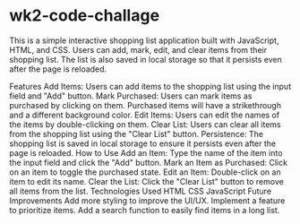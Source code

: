 # wk2-code-challage
This is a simple interactive shopping list application built with JavaScript, HTML, and CSS. Users can add, mark, edit, and clear items from their shopping list. 
The list is also saved in local storage so that it persists even after the page is reloaded.

Features
Add Items: Users can add items to the shopping list using the input field and "Add" button.
Mark Purchased: Users can mark items as purchased by clicking on them. Purchased items will have a strikethrough and a different background color.
Edit Items: Users can edit the names of the items by double-clicking on them.
Clear List: Users can clear all items from the shopping list using the "Clear List" button.
Persistence: The shopping list is saved in local storage to ensure it persists even after the page is reloaded.
How to Use
Add an Item: Type the name of the item into the input field and click the "Add" button.
Mark an Item as Purchased: Click on an item to toggle the purchased state.
Edit an Item: Double-click on an item to edit its name.
Clear the List: Click the "Clear List" button to remove all items from the list.
Technologies Used
HTML
CSS
JavaScript
Future Improvements
Add more styling to improve the UI/UX.
Implement a feature to prioritize items.
Add a search function to easily find items in a long list.
